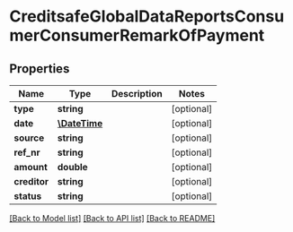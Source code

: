 # CreditsafeGlobalDataReportsConsumerConsumerRemarkOfPayment

## Properties
Name | Type | Description | Notes
------------ | ------------- | ------------- | -------------
**type** | **string** |  | [optional] 
**date** | [**\DateTime**](\DateTime.md) |  | [optional] 
**source** | **string** |  | [optional] 
**ref_nr** | **string** |  | [optional] 
**amount** | **double** |  | [optional] 
**creditor** | **string** |  | [optional] 
**status** | **string** |  | [optional] 

[[Back to Model list]](../../README.md#documentation-for-models) [[Back to API list]](../../README.md#documentation-for-api-endpoints) [[Back to README]](../../README.md)

